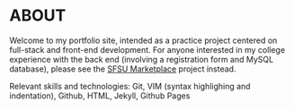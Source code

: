 # ABOUT #
Welcome to my portfolio site, intended as a practice project centered on full-stack and front-end development.
For anyone interested in my college experience with the back end (involving a registration form and MySQL database), please see the [SFSU Marketplace](https://github.com/JonasKVJ/SFSU-Marketplace) project instead.

Relevant skills and technologies: Git, VIM (syntax highlighing and indentation), Github, HTML, Jekyll, Github Pages
